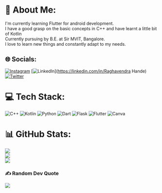# 💫 About Me:
I'm currently learning Flutter for android development. <br>I have a good grasp on the basic concepts in  C++ and have learnt a little bit of Kotlin<br>Currently pursuing by B.E. at Sir MVIT, Bangalore.<br>I love to learn new things and constantly adapt to my needs.


## 🌐 Socials:
[![Instagram](https://img.shields.io/badge/Instagram-%23E4405F.svg?logo=Instagram&logoColor=white)](https://instagram.com/raghavendra__hande) [![LinkedIn](https://img.shields.io/badge/LinkedIn-%230077B5.svg?logo=linkedin&logoColor=white)](https://linkedin.com/in/Raghavendra Hande) [![Twitter](https://img.shields.io/badge/Twitter-%231DA1F2.svg?logo=Twitter&logoColor=white)](https://twitter.com/SRaghavendraH) 

# 💻 Tech Stack:
![C++](https://img.shields.io/badge/c++-%2300599C.svg?style=for-the-badge&logo=c%2B%2B&logoColor=white) ![Kotlin](https://img.shields.io/badge/kotlin-%230095D5.svg?style=for-the-badge&logo=kotlin&logoColor=white) ![Python](https://img.shields.io/badge/python-3670A0?style=for-the-badge&logo=python&logoColor=ffdd54) ![Dart](https://img.shields.io/badge/dart-%230175C2.svg?style=for-the-badge&logo=dart&logoColor=white) ![Flask](https://img.shields.io/badge/flask-%23000.svg?style=for-the-badge&logo=flask&logoColor=white) ![Flutter](https://img.shields.io/badge/Flutter-%2302569B.svg?style=for-the-badge&logo=Flutter&logoColor=white) ![Canva](https://img.shields.io/badge/Canva-%2300C4CC.svg?style=for-the-badge&logo=Canva&logoColor=white)
# 📊 GitHub Stats:
![](https://github-readme-stats.vercel.app/api?username=raghavendrahande&theme=dark&hide_border=false&include_all_commits=true&count_private=true)<br/>
![](https://github-readme-streak-stats.herokuapp.com/?user=raghavendrahande&theme=dark&hide_border=false)<br/>
![](https://github-readme-stats.vercel.app/api/top-langs/?username=raghavendrahande&theme=dark&hide_border=false&include_all_commits=true&count_private=true&layout=compact)

### ✍️ Random Dev Quote
![](https://quotes-github-readme.vercel.app/api?type=horizontal&theme=radical)

<!-- Proudly created with GPRM ( https://gprm.itsvg.in ) -->
